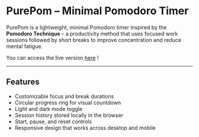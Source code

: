 # PurePom – Minimal Pomodoro Timer  

PurePom is a lightweight, minimal Pomodoro timer inspired by the **Pomodoro Technique** – a productivity method that uses focused work sessions followed by short breaks to improve concentration and reduce mental fatigue.  

You can access the live version [here](https://purepom.webpexel.com/)  !

---

## Features  

- Customizable focus and break durations  
- Circular progress ring for visual countdown  
- Light and dark mode toggle  
- Session history stored locally in the browser  
- Start, pause, and reset controls  
- Responsive design that works across desktop and mobile  
